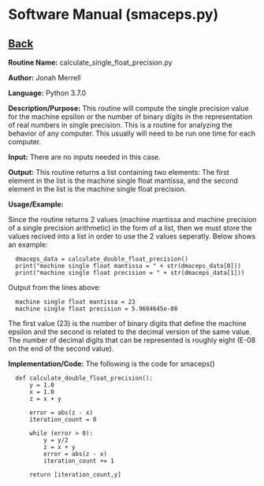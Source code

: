 # Software Manual (smaceps.py)

## [Back](softwaremanual)

**Routine Name:**           calculate_single_float_precision.py

**Author:** Jonah Merrell

**Language:** Python 3.7.0

**Description/Purpose:** This routine will compute the single precision value for the machine epsilon or the number of binary 
digits in the representation of real numbers in single precision. This is a routine for analyzing the behavior of any computer.
This usually will need to be run one time for each computer.

**Input:** There are no inputs needed in this case. 

**Output:** This routine returns a list containing two elements: The first element in the list is the machine single float
mantissa, and the second element in the list is the machine single float precision.

**Usage/Example:**

Since the routine returns 2 values (machine mantissa and machine precision of a single precision arithmetic) in the form of a list,
then we must store the values recived into a list in order to use the 2 values seperatly. Below shows an example:

      dmaceps_data = calculate_double_float_precision()
      print("machine single float mantissa = " + str(dmaceps_data[0]))
      print("machine single float precision = " + str(dmaceps_data[1]))

Output from the lines above:

      machine single float mantissa = 23
      machine single float precision = 5.9604645e-08

The first value (23) is the number of binary digits that define the machine epsilon and the second is related to the
decimal version of the same value. The number of decimal digits that can be represented is roughly eight (E-08 on the
end of the second value).

**Implementation/Code:** The following is the code for smaceps()


      def calculate_double_float_precision():
          y = 1.0
          x = 1.0
          z = x + y
      
          error = abs(z - x)
          iteration_count = 0
      
          while (error > 0):
              y = y/2
              z = x + y
              error = abs(z - x)
              iteration_count += 1
      
          return [iteration_count,y]
